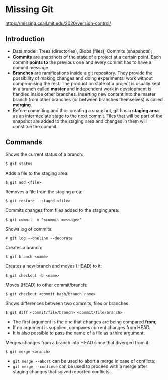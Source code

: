 # Missing Git
https://missing.csail.mit.edu/2020/version-control/

## Introduction

* Data model: Trees (directories), Blobs (files), Commits (snapshots);
* <b>Commits</b> are snapshots of the state of a project at a certain point. Each commit <b>points to</b> the previous one and every commit has to have a commit message.
* <b>Branches</b> are ramifications inside a git repository. They provide the possibility of making changes and doing experimental work without compromising the rest. The production state of a project is usually kept in a branch called <b>master</b> and independent work in development is handled inside other branches. Inserting new content into the master branch from other branches (or between branches themselves) is called <b>merging</b>.
* Before commiting and thus creating a snapshot, git has a <b>staging area</b> as an intermediate stage to the next commit. Files that will be part of the snapshot are added to the staging area and changes in them will constitue the commit.

## Commands

Shows the current status of a branch:
```
$ git status
```

Adds a file to the staging area:
```
$ git add <file>
```

Removes a file from the staging area:
```
$ git restore --staged <file>
```

Commits changes from files added to the staging area:
```
$ git commit -m "<commit message>"
```

Shows log of commits:
```
# git log --oneline --decorate
```

Creates a branch:
```
$ git branch <name>
```

Creates a new branch and moves (HEAD) to it:
```
$ git checkout -b <name>
```

Moves (HEAD) to other commit/branch:
```
$ git checkout <commit hash/branch name>
```

Shows differences between two commits, files or branches.

```
$ git diff <commit/file/branch> <commit/file/branch>
```

* The first argument is the one that changes are being compared <b>from</b>;
* If no argument is supplied, compares current changes from HEAD.
* It is also possible to pass the name of a file as a third argument.

Merges changes from a branch into HEAD since that diverged from it:

```
$ git merge <branch>
```

* `git merge --abort` can be used to abort a merge in case of conflicts;
* `git merge --continue` can be used to proceed with a merge after staging changes that solved reported conflicts.
